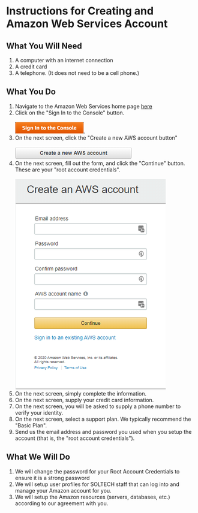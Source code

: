 # Instructions for Creating and Amazon Web Services Account

<base target="_blank"/>

## What You Will Need

1. A computer with an internet connection
1. A credit card
1. A telephone. (It does not need to be a cell phone.)

## What You Do

1. Navigate to the Amazon Web Services home page [here](https://aws.amazon.com)
1. Click on the "Sign In to the Console" button.<br/><br/>![Sign in to the Console button](Sign-In-To-The-Console-Button.png).
1. On the next screen, click the "Create a new AWS account button"<br/><br/>![Create a new AWS Account button](Create-A-New-AWS-Account-Button.png)
1. On the next screen, fill out the form, and click the "Continue" button.  These are your "root account credentials".
<br/><br/>![Create an AWS Account form](Create-An-AWS-Account-Form.png)
1. On the next screen, simply complete the information.
1. On the next screen, supply your credit card information.
1. On the next screen, you will be asked to supply a phone number to verify your identity.
1. On the next screen, select a support plan.  We typically recommend the "Basic Plan".
1. Send us the email address and password you used when you setup the account (that is, the "root account credentials").

## What We Will Do

1. We will change the password for your Root Account Credentials to ensure it is
a strong password
1. We will setup user profiles for SOLTECH staff that can log into and manage
your Amazon account for you.
1. We will setup the Amazon resources (servers, databases, etc.) according to our
agreement with you.




